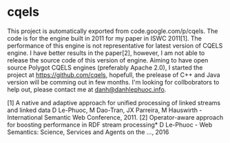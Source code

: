 # cqels
This project is automatically exported from code.google.com/p/cqels. The code is for the engine built in 2011 for my paper in ISWC 2011[1]. 
The performance of this engine is not representative for latest version of CQELS engine. I have better results in the paper[2], however, 
I am not able to release the source code of this version of engine. Aiming to have open source Polygot CQELS engines (preferably Apache 2.0), 
I started the project at https://github.com/cqels, hopefull, the prelease of C++ and Java version will be comming out in few months. 
I'm looking for collbobrators to help out, please contact me at danh@danhlephuoc.info.

[1] A native and adaptive approach for unified processing of linked streams and linked data
D Le-Phuoc, M Dao-Tran, JX Parreira, M Hauswirth - International Semantic Web Conference, 2011.
[2] Operator-aware approach for boosting performance in RDF stream processing*
D Le-Phuoc - Web Semantics: Science, Services and Agents on the …, 2016
